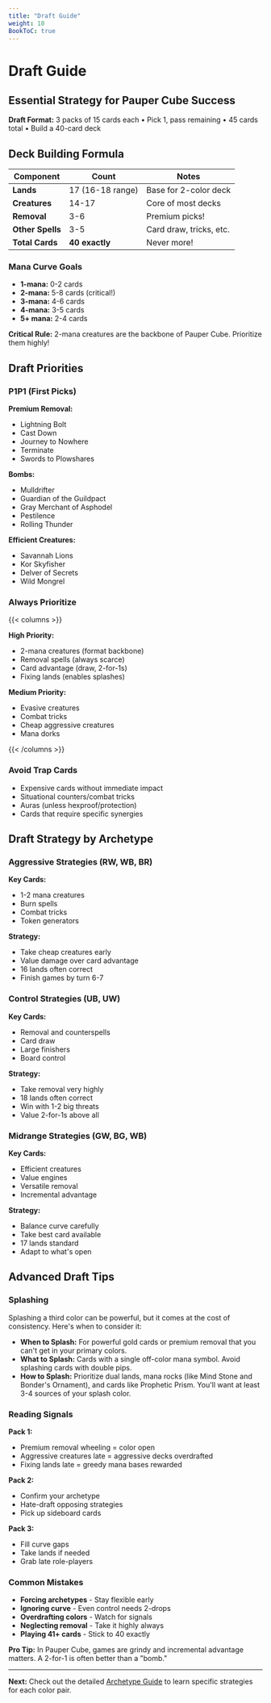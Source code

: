 ```yaml
---
title: "Draft Guide"
weight: 10
BookToC: true
---
```


# Draft Guide
## Essential Strategy for Pauper Cube Success

<div class="priority-section">
<strong>Draft Format:</strong> 3 packs of 15 cards each • Pick 1, pass remaining • 45 cards total • Build a 40-card deck
</div>

## Deck Building Formula

<div class="deck-formula">

| **Component** | **Count** | **Notes** |
|---------------|-----------|-----------|
| **Lands** | 17 (16-18 range) | Base for 2-color deck |
| **Creatures** | 14-17 | Core of most decks |
| **Removal** | 3-6 | Premium picks! |
| **Other Spells** | 3-5 | Card draw, tricks, etc. |
| **Total Cards** | **40 exactly** | Never more! |

</div>

### Mana Curve Goals

- **1-mana:** 0-2 cards
- **2-mana:** 5-8 cards (critical!)
- **3-mana:** 4-6 cards  
- **4-mana:** 3-5 cards
- **5+ mana:** 2-4 cards

<div class="priority-section">
<strong>Critical Rule:</strong> 2-mana creatures are the backbone of Pauper Cube. Prioritize them highly!
</div>

## Draft Priorities

### P1P1 (First Picks)

**Premium Removal:**
- Lightning Bolt
- Cast Down  
- Journey to Nowhere
- Terminate
- Swords to Plowshares

**Bombs:**
- Mulldrifter
- Guardian of the Guildpact
- Gray Merchant of Asphodel
- Pestilence
- Rolling Thunder

**Efficient Creatures:**
- Savannah Lions
- Kor Skyfisher
- Delver of Secrets
- Wild Mongrel

### Always Prioritize

{{< columns >}}

**High Priority:**
- 2-mana creatures (format backbone)
- Removal spells (always scarce)
- Card advantage (draw, 2-for-1s)
- Fixing lands (enables splashes)

**Medium Priority:**
- Evasive creatures
- Combat tricks
- Cheap aggressive creatures
- Mana dorks

{{< /columns >}}

### Avoid Trap Cards

- Expensive cards without immediate impact
- Situational counters/combat tricks  
- Auras (unless hexproof/protection)
- Cards that require specific synergies

## Draft Strategy by Archetype

### Aggressive Strategies (RW, WB, BR)

**Key Cards:**
- 1-2 mana creatures
- Burn spells
- Combat tricks
- Token generators

**Strategy:**
- Take cheap creatures early
- Value damage over card advantage
- 16 lands often correct
- Finish games by turn 6-7

### Control Strategies (UB, UW)

**Key Cards:**
- Removal and counterspells
- Card draw
- Large finishers
- Board control

**Strategy:**
- Take removal very highly
- 18 lands often correct  
- Win with 1-2 big threats
- Value 2-for-1s above all

### Midrange Strategies (GW, BG, WB)

**Key Cards:**
- Efficient creatures
- Value engines
- Versatile removal
- Incremental advantage

**Strategy:**
- Balance curve carefully
- Take best card available
- 17 lands standard
- Adapt to what's open

## Advanced Draft Tips

### Splashing

Splashing a third color can be powerful, but it comes at the cost of consistency. Here's when to consider it:

- **When to Splash:** For powerful gold cards or premium removal that you can't get in your primary colors.
- **What to Splash:** Cards with a single off-color mana symbol. Avoid splashing cards with double pips.
- **How to Splash:** Prioritize dual lands, mana rocks (like Mind Stone and Bonder's Ornament), and cards like Prophetic Prism. You'll want at least 3-4 sources of your splash color.

### Reading Signals

**Pack 1:**
- Premium removal wheeling = color open
- Aggressive creatures late = aggressive decks overdrafted
- Fixing lands late = greedy mana bases rewarded

**Pack 2:**
- Confirm your archetype
- Hate-draft opposing strategies
- Pick up sideboard cards

**Pack 3:**
- Fill curve gaps
- Take lands if needed  
- Grab late role-players

### Common Mistakes

- **Forcing archetypes** - Stay flexible early  
- **Ignoring curve** - Even control needs 2-drops  
- **Overdrafting colors** - Watch for signals  
- **Neglecting removal** - Take it highly always  
- **Playing 41+ cards** - Stick to 40 exactly

<div class="priority-section">
<strong>Pro Tip:</strong> In Pauper Cube, games are grindy and incremental advantage matters. A 2-for-1 is often better than a "bomb."
</div>

---

**Next:** Check out the detailed [Archetype Guide](archetypes) to learn specific strategies for each color pair.